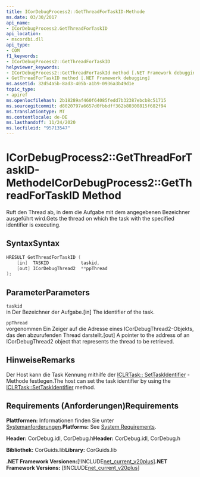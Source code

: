 ```yaml
---
title: ICorDebugProcess2::GetThreadForTaskID-Methode
ms.date: 03/30/2017
api_name:
- ICorDebugProcess2.GetThreadForTaskID
api_location:
- mscordbi.dll
api_type:
- COM
f1_keywords:
- ICorDebugProcess2::GetThreadForTaskID
helpviewer_keywords:
- ICorDebugProcess2::GetThreadForTaskId method [.NET Framework debugging]
- GetThreadForTaskID method [.NET Framework debugging]
ms.assetid: 32d54a5b-8ad3-405b-a1b9-0936a3b49d1e
topic_type:
- apiref
ms.openlocfilehash: 2b18289af460f64085fedd7b32387ebcb8c51715
ms.sourcegitcommit: d8020797a6657d0fbbdff362b80300815f682f94
ms.translationtype: MT
ms.contentlocale: de-DE
ms.lasthandoff: 11/24/2020
ms.locfileid: "95713547"
---
```

# <a name="icordebugprocess2getthreadfortaskid-method"></a><span data-ttu-id="bc955-102">ICorDebugProcess2::GetThreadForTaskID-Methode</span><span class="sxs-lookup"><span data-stu-id="bc955-102">ICorDebugProcess2::GetThreadForTaskID Method</span></span>

<span data-ttu-id="bc955-103">Ruft den Thread ab, in dem die Aufgabe mit dem angegebenen Bezeichner ausgeführt wird.</span><span class="sxs-lookup"><span data-stu-id="bc955-103">Gets the thread on which the task with the specified identifier is executing.</span></span>  
  
## <a name="syntax"></a><span data-ttu-id="bc955-104">Syntax</span><span class="sxs-lookup"><span data-stu-id="bc955-104">Syntax</span></span>  
  
```cpp  
HRESULT GetThreadForTaskID (  
    [in]  TASKID            taskid,  
    [out] ICorDebugThread2  **ppThread  
);  
```  
  
## <a name="parameters"></a><span data-ttu-id="bc955-105">Parameter</span><span class="sxs-lookup"><span data-stu-id="bc955-105">Parameters</span></span>  

 `taskid`  
 <span data-ttu-id="bc955-106">in Der Bezeichner der Aufgabe.</span><span class="sxs-lookup"><span data-stu-id="bc955-106">[in] The identifier of the task.</span></span>  
  
 `ppThread`  
 <span data-ttu-id="bc955-107">vorgenommen Ein Zeiger auf die Adresse eines ICorDebugThread2-Objekts, das den abzurufenden Thread darstellt.</span><span class="sxs-lookup"><span data-stu-id="bc955-107">[out] A pointer to the address of an ICorDebugThread2 object that represents the thread to be retrieved.</span></span>  
  
## <a name="remarks"></a><span data-ttu-id="bc955-108">Hinweise</span><span class="sxs-lookup"><span data-stu-id="bc955-108">Remarks</span></span>  

 <span data-ttu-id="bc955-109">Der Host kann die Task Kennung mithilfe der [ICLRTask:: SetTaskIdentifier](../hosting/iclrtask-settaskidentifier-method.md) -Methode festlegen.</span><span class="sxs-lookup"><span data-stu-id="bc955-109">The host can set the task identifier by using the [ICLRTask::SetTaskIdentifier](../hosting/iclrtask-settaskidentifier-method.md) method.</span></span>  
  
## <a name="requirements"></a><span data-ttu-id="bc955-110">Requirements (Anforderungen)</span><span class="sxs-lookup"><span data-stu-id="bc955-110">Requirements</span></span>  

 <span data-ttu-id="bc955-111">**Plattformen:** Informationen finden Sie unter [Systemanforderungen](../../get-started/system-requirements.md).</span><span class="sxs-lookup"><span data-stu-id="bc955-111">**Platforms:** See [System Requirements](../../get-started/system-requirements.md).</span></span>  
  
 <span data-ttu-id="bc955-112">**Header:** CorDebug.idl, CorDebug.h</span><span class="sxs-lookup"><span data-stu-id="bc955-112">**Header:** CorDebug.idl, CorDebug.h</span></span>  
  
 <span data-ttu-id="bc955-113">**Bibliothek:** CorGuids.lib</span><span class="sxs-lookup"><span data-stu-id="bc955-113">**Library:** CorGuids.lib</span></span>  
  
 <span data-ttu-id="bc955-114">**.NET Framework Versionen:**[!INCLUDE[net_current_v20plus](../../../../includes/net-current-v20plus-md.md)]</span><span class="sxs-lookup"><span data-stu-id="bc955-114">**.NET Framework Versions:** [!INCLUDE[net_current_v20plus](../../../../includes/net-current-v20plus-md.md)]</span></span>
